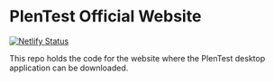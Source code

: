 # PlenTest Official Website

[![Netlify Status](https://api.netlify.com/api/v1/badges/99ff97da-61bc-43a5-9104-7b66900a2416/deploy-status)](https://app.netlify.com/sites/plentest/deploys)

This repo holds the code for the website where the PlenTest desktop application can be downloaded.
